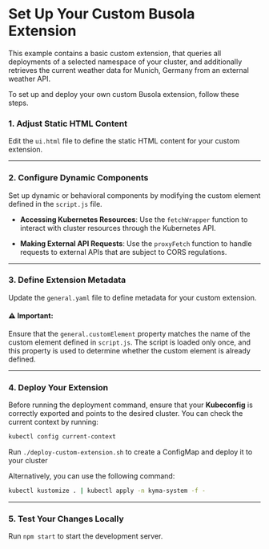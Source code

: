 # Set Up Your Custom Busola Extension

This example contains a basic custom extension, that queries all deployments of a selected namespace of your cluster, and additionally retrieves the current weather data for Munich, Germany from an external weather API.

To set up and deploy your own custom Busola extension, follow these steps.

### 1. Adjust Static HTML Content

Edit the `ui.html` file to define the static HTML content for your custom extension.

---

### 2. Configure Dynamic Components

Set up dynamic or behavioral components by modifying the custom element defined in the `script.js` file.

- **Accessing Kubernetes Resources**: Use the `fetchWrapper` function to interact with cluster resources through the Kubernetes API.

- **Making External API Requests**: Use the `proxyFetch` function to handle requests to external APIs that are subject to CORS regulations.

---

### 3. Define Extension Metadata

Update the `general.yaml` file to define metadata for your custom extension.

#### ⚠️ Important:

Ensure that the `general.customElement` property matches the name of the custom element defined in `script.js`. The script is loaded only once, and this property is used to determine whether the custom element is already defined.

---

### 4. Deploy Your Extension

Before running the deployment command, ensure that your **Kubeconfig** is correctly exported and points to the desired cluster. You can check the current context by running:

```bash
kubectl config current-context
```

Run `./deploy-custom-extension.sh` to create a ConfigMap and deploy it to your cluster

Alternatively, you can use the following command:

```bash
kubectl kustomize . | kubectl apply -n kyma-system -f -
```

---

### 5. Test Your Changes Locally

Run `npm start` to start the development server.

